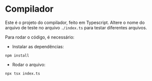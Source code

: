 # Compilador

Este é o projeto do compilador, feito em Typescript. Altere o nome do arquivo de teste no arquivo `./index.ts` para testar diferentes arquivos.

Para rodar o código, é necessário:

- Instalar as dependências:

```
npm install
```

- Rodar o arquivo:

```
npx tsx index.ts
```
